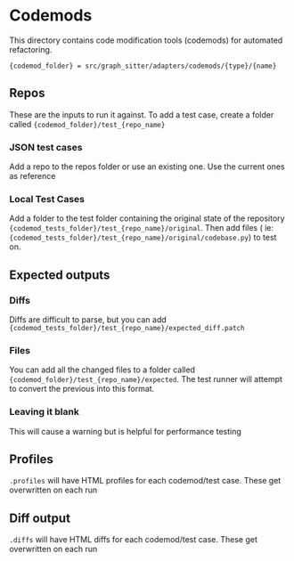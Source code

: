 # Codemods

This directory contains code modification tools (codemods) for automated refactoring.

`{codemod_folder} = src/graph_sitter/adapters/codemods/{type}/{name}`

## Repos

These are the inputs to run it against.
To add a test case, create a folder called `{codemod_folder}/test_{repo_name}`

### JSON test cases

Add a repo to the repos folder or use an existing one. Use the current ones as reference

### Local Test Cases

Add a folder to the test folder containing the original state of the repository
`{codemod_tests_folder}/test_{repo_name}/original`. Then add files (
ie: `{codemod_tests_folder}/test_{repo_name}/original/codebase.py`) to test on.

## Expected outputs

### Diffs

Diffs are difficult to parse, but you can add `{codemod_tests_folder}/test_{repo_name}/expected_diff.patch`

### Files

You can add all the changed files to a folder called `{codemod_folder}/test_{repo_name}/expected`. The test runner will attempt to
convert the previous into this format.

### Leaving it blank

This will cause a warning but is helpful for performance testing

## Profiles

`.profiles` will have HTML profiles for each codemod/test case. These get overwritten on each run

## Diff output

`.diffs` will have HTML diffs for each codemod/test case. These get overwritten on each run
